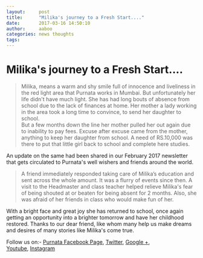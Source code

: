 ```yaml
---
layout:     post
title:      "Milika's journey to a Fresh Start...."
date:       2017-03-16 14:50:10
author:     aaboo
categories: news thoughts
tags:
--- 
```



#  Milika's journey to a Fresh Start....

>  Milika, means a warm and shy smile full of innocence and liveliness in the red light area that Purnata works in Mumbai. But unfortunately her life didn't have much light. She has had long bouts of absence from school due to the lack of finances at home. Her mother a lady working in the area took a long time to convince, to send her daughter to school.  
>           But a few months down the line her mother pulled her out again due to inability to pay fees. Excuse after excuse came from the mother, anything to keep her daughter from school. A need of RS.10,000 was there to put that little girl back to school and complete here studies.

An update on the same had been shared in our February 2017 newsletter that gets circulated to Purnata's well wishers and friends around the world.



>  A friend immediately responded taking care of Milika’s education and sent across the whole amount. It was a flurry of events since then. A visit to the Headmaster and class teacher helped relieve Milika's fear of being shouted at or beaten for being absent for 2 months. Also, she was afraid of her friends in class who would make fun of her.

With a bright face and great joy she has returned to school, once again getting an opportunity into a brighter tomorrow and have her childhood restored. Thanks to our dear friend, like whom many help us make dreams and desires of many stories like Milika's come true.


Follow us on:-
[Purnata Facebook Page](https://www.facebook.com/PurnataOrg/), 
[Twitter](https://twitter.com/PurnataOrg), 
[Google +](https://plus.google.com/+PurnataIndia),  
[Youtube](https://www.youtube.com/user/PurnataOrg), 
[Instagram](https://www.instagram.com/endtrafficking/)
